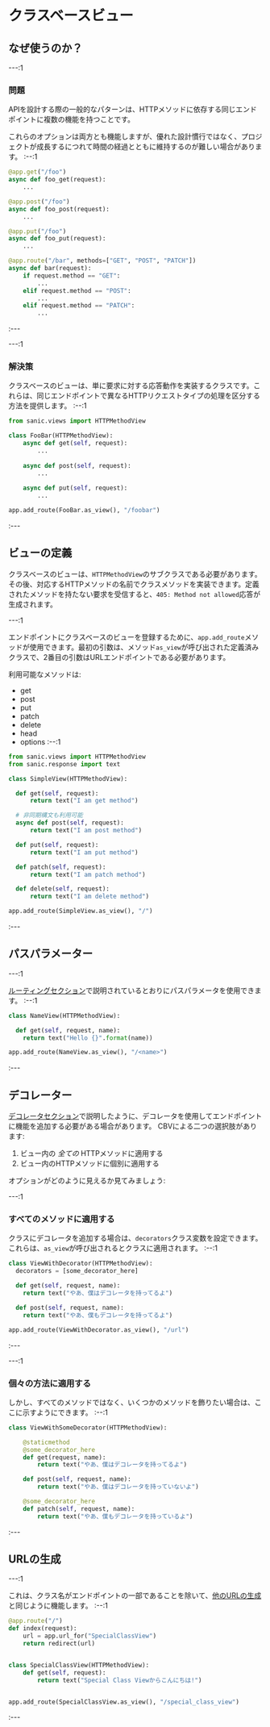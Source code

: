 # クラスベースビュー

## なぜ使うのか？

---:1

### 問題

APIを設計する際の一般的なパターンは、HTTPメソッドに依存する同じエンドポイントに複数の機能を持つことです。

これらのオプションは両方とも機能しますが、優れた設計慣行ではなく、プロジェクトが成長するにつれて時間の経過とともに維持するのが難しい場合があります。
:--:1
```python
@app.get("/foo")
async def foo_get(request):
    ...

@app.post("/foo")
async def foo_post(request):
    ...

@app.put("/foo")
async def foo_put(request):
    ...

@app.route("/bar", methods=["GET", "POST", "PATCH"])
async def bar(request):
    if request.method == "GET":
        ...
    elif request.method == "POST":
        ...
    elif request.method == "PATCH":
        ...
```
:---

---:1

### 解決策

クラスベースのビューは、単に要求に対する応答動作を実装するクラスです。これらは、同じエンドポイントで異なるHTTPリクエストタイプの処理を区分する方法を提供します。
:--:1
```python
from sanic.views import HTTPMethodView

class FooBar(HTTPMethodView):
    async def get(self, request):
        ...
        
    async def post(self, request):
        ...
        
    async def put(self, request):
        ...

app.add_route(FooBar.as_view(), "/foobar")
```
:---

## ビューの定義

クラスベースのビューは、`HTTPMethodView`のサブクラスである必要があります。その後、対応するHTTPメソッドの名前でクラスメソッドを実装できます。定義されたメソッドを持たない要求を受信すると、`405: Method not allowed`応答が生成されます。

---:1

エンドポイントにクラスベースのビューを登録するために、`app.add_route`メソッドが使用できます。最初の引数は、メソッド`as_view`が呼び出された定義済みクラスで、2番目の引数はURLエンドポイントである必要があります。

利用可能なメソッドは:

- get
- post
- put
- patch
- delete
- head
- options
:--:1
```python
from sanic.views import HTTPMethodView
from sanic.response import text

class SimpleView(HTTPMethodView):

  def get(self, request):
      return text("I am get method")

  # 非同期構文も利用可能
  async def post(self, request):
      return text("I am post method")

  def put(self, request):
      return text("I am put method")

  def patch(self, request):
      return text("I am patch method")

  def delete(self, request):
      return text("I am delete method")

app.add_route(SimpleView.as_view(), "/")
```
:---

## パスパラメーター

---:1

[ルーティングセクション](/guide/basics/routing.md)で説明されているとおりにパスパラメータを使用できます。
:--:1
```python
class NameView(HTTPMethodView):

  def get(self, request, name):
    return text("Hello {}".format(name))

app.add_route(NameView.as_view(), "/<name>")
```
:---

## デコレーター

[デコレータセクション](/guide/best-practices/decorators.md)で説明したように、デコレータを使用してエンドポイントに機能を追加する必要がある場合があります。 CBVによる二つの選択肢があります:

1. ビュー内の _全ての_ HTTPメソッドに適用する
2. ビュー内のHTTPメソッドに個別に適用する

オプションがどのように見えるか見てみましょう:

---:1

### すべてのメソッドに適用する

クラスにデコレータを追加する場合は、`decorators`クラス変数を設定できます。 これらは、`as_view`が呼び出されるとクラスに適用されます。
:--:1
```python
class ViewWithDecorator(HTTPMethodView):
  decorators = [some_decorator_here]

  def get(self, request, name):
    return text("やあ、僕はデコレータを持ってるよ")

  def post(self, request, name):
    return text("やあ、僕もデコレータを持ってるよ")

app.add_route(ViewWithDecorator.as_view(), "/url")
```
:---

---:1

### 個々の方法に適用する

しかし、すべてのメソッドではなく、いくつかのメソッドを飾りたい場合は、ここに示すようにできます。
:--:1
```python
class ViewWithSomeDecorator(HTTPMethodView):

    @staticmethod
    @some_decorator_here
    def get(request, name):
        return text("やあ、僕はデコレータを持ってるよ")

    def post(self, request, name):
        return text("やあ、僕はデコレータを持っていないよ")

    @some_decorator_here
    def patch(self, request, name):
        return text("やあ、僕もデコレータを持っているよ")
```
:---

## URLの生成
---:1

これは、クラス名がエンドポイントの一部であることを除いて、[他のURLの生成](/guide/basics/routing.md#generating-a-url)と同じように機能します。
:--:1
```python
@app.route("/")
def index(request):
    url = app.url_for("SpecialClassView")
    return redirect(url)


class SpecialClassView(HTTPMethodView):
    def get(self, request):
        return text("Special Class Viewからこんにちは!")


app.add_route(SpecialClassView.as_view(), "/special_class_view")
```
:---
